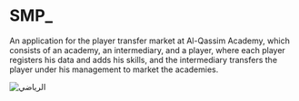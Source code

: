 # SMP_
An application for the player transfer market at Al-Qassim Academy, which consists of an academy, an intermediary, and a player, where each player registers his data and adds his skills, and the intermediary transfers the player under his management to market the academies.

![الرياضي](https://github.com/AhmedRezk1997/SMP_/assets/106794778/2501eb54-8493-479a-adf4-16c1a4bf7cad)
